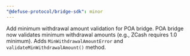 ```yaml
---
"@defuse-protocol/bridge-sdk": minor
---
```


Add minimum withdrawal amount validation for POA bridge. POA bridge now validates minimum withdrawal amounts (e.g., ZCash requires 1.0 minimum). Adds `MinWithdrawalAmountError` and `validateMinWithdrawalAmount()` method.

